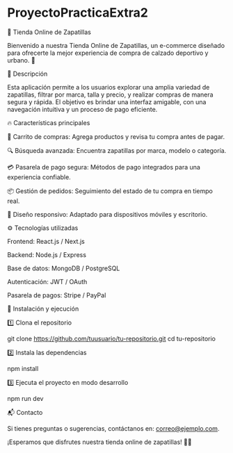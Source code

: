 # ProyectoPracticaExtra2

🏪 Tienda Online de Zapatillas

Bienvenido a nuestra Tienda Online de Zapatillas, un e-commerce diseñado para ofrecerte la mejor experiencia de compra de calzado deportivo y urbano. 🚀

📌 Descripción

Esta aplicación permite a los usuarios explorar una amplia variedad de zapatillas, filtrar por marca, talla y precio, y realizar compras de manera segura y rápida. El objetivo es brindar una interfaz amigable, con una navegación intuitiva y un proceso de pago eficiente.

🔥 Características principales

🛒 Carrito de compras: Agrega productos y revisa tu compra antes de pagar.

🔍 Búsqueda avanzada: Encuentra zapatillas por marca, modelo o categoría.

💳 Pasarela de pago segura: Métodos de pago integrados para una experiencia confiable.

📦 Gestión de pedidos: Seguimiento del estado de tu compra en tiempo real.

📱 Diseño responsivo: Adaptado para dispositivos móviles y escritorio.

⚙️ Tecnologías utilizadas

Frontend: React.js / Next.js

Backend: Node.js / Express

Base de datos: MongoDB / PostgreSQL

Autenticación: JWT / OAuth

Pasarela de pagos: Stripe / PayPal

🚀 Instalación y ejecución

1️⃣ Clona el repositorio

  git clone https://github.com/tuusuario/tu-repositorio.git
  cd tu-repositorio

2️⃣ Instala las dependencias

  npm install

3️⃣ Ejecuta el proyecto en modo desarrollo

  npm run dev

📬 Contacto

Si tienes preguntas o sugerencias, contáctanos en: correo@ejemplo.com.

¡Esperamos que disfrutes nuestra tienda online de zapatillas! 👟🔥

